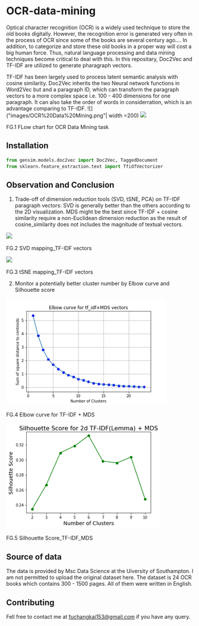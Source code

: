 # OCR-data-mining
Optical character recognition (OCR) is a widely used technique to store the old books digitally. However, the recognition error is generated very often in the process of OCR since some of the books are several century ago....
In addition, to categorize and store these old books in a proper way will cost a big human force. 
Thus, natural language processing and data mining techniques become critical to deal with this.
In this repositary, Doc2Vec and TF-IDF are utilized to generate pharagraph vectors. 

TF-IDF has been largely used to process latent semantic analysis with cosine similarity. 
Doc2Vec inherits the two Neural network functions in Word2Vec but and a paragraph ID, which can transform the paragraph vectors to a more complex space i.e. 100 - 400 dimensions for one paragraph. It can also take the order of words in considerration, which is an advantage comparing to TF-IDF. 
![]("images/OCR%20Data%20Mining.png"| width =200)
<img src="images/OCR%20Data%20Mining.png"/>

FG.1 FLow chart for OCR Data Mining task


## Installation
```python
from gensim.models.doc2vec import Doc2Vec, TaggedDocument
from sklearn.feature_extraction.text import TfidfVectorizer
```

## Observation and Conclusion
1. Trade-off of dimension reduction tools (SVD, tSNE, PCA) on TF-IDF paragraph vectors: SVD is generally better than the others according to the 2D visualization. MDS might be the best since TF-IDF + cosine similarity require a non-Euclidean dimension reduction as the result of cosine_similarity does not includes the magnitude of textual vectors.

![](images/SVD%20mapping_TF-IDF%20vectors.png|width=10)

FG.2 SVD mapping_TF-IDF vectors

![](images/tSNE%20mapping_TF-IDF%20vectors.png)

FG.3 tSNE mapping_TF-IDF vectors

2. Monitor a potentially better cluster number by Elbow curve and Silhouette score

![](image/kmeans%20clustering%20of%20tf_idf%2BMDS.png)

FG.4 Elbow curve for TF-IDF + MDS 


![](image/Silhouette%20Score_TF-IDF_MDS.png)

FG.5 Silhouette Score_TF-IDF_MDS




## Source of data
The data is provided by Msc Data Science at the Uiversity of Southampton. 
I am not permitted to upload the original dataset here.
The dataset is 24 OCR books which contains 300 - 1500 pages. 
All of them were written in English.

## Contributing 
Fell free to contact me at fuchangkai153@gmail.com if you have any query.
